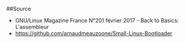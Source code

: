 ##Source
* GNU/Linux Magazine France N°201 février 2017 - Back to Basics: L'assembleur
* https://github.com/arnaudmeauzoone/Small-Linux-Bootloader
